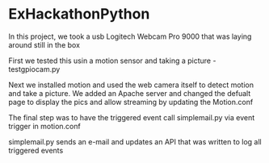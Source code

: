 # ExHackathonPython

In this project, we took a usb Logitech Webcam Pro 9000 that was laying around still in the box

First we tested this usin a motion sensor and taking a picture - testgpiocam.py

Next we installed motion and used the web camera itself to detect motion and take a picture.
We added an Apache server and changed the defualt page to display the pics and allow streaming by updating the Motion.conf

The final step was to have the triggered event call simplemail.py via event trigger in motion.conf

simplemail.py sends an e-mail and updates an API that was written to log all triggered events
